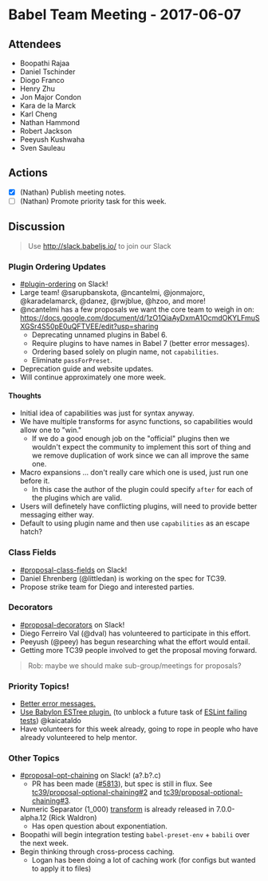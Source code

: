 # Babel Team Meeting - 2017-06-07
 
## Attendees
- Boopathi Rajaa
- Daniel Tschinder
- Diogo Franco
- Henry Zhu
- Jon Major Condon
- Kara de la Marck
- Karl Cheng
- Nathan Hammond
- Robert Jackson
- Peeyush Kushwaha
- Sven Sauleau
 
## Actions
 
- [X] (Nathan) Publish meeting notes.
- [ ] (Nathan) Promote priority task for this week.
 
## Discussion

> Use http://slack.babeljs.io/ to join our Slack

### Plugin Ordering Updates
- [#plugin-ordering](https://babeljs.slack.com/messages/plugin-ordering) on Slack!
- Large team! @sarupbanskota, @ncantelmi, @jonmajorc, @karadelamarck, @danez, @rwjblue, @hzoo, and more!
- @ncantelmi has a few proposals we want the core team to weigh in on: https://docs.google.com/document/d/1zO1QiaAyDxmA1OcmdOKYLFmuSXGSr4S50pE0uQFTVEE/edit?usp=sharing
  - Deprecating unnamed plugins in Babel 6.
  - Require plugins to have names in Babel 7 (better error messages).
  - Ordering based solely on plugin name, not `capabilities`.
  - Eliminate `passForPreset`.
- Deprecation guide and website updates.
- Will continue approximately one more week.

#### Thoughts
- Initial idea of capabilities was just for syntax anyway.
- We have multiple transforms for async functions, so capabilities would allow one to "win."
  - If we do a good enough job on the "official" plugins then we wouldn't expect the community to implement this sort of thing and we remove duplication of work since we can all improve the same one.
- Macro expansions ... don't really care which one is used, just run one before it.
  - In this case the author of the plugin could specify `after` for each of the plugins which are valid.
- Users will definetely have conflicting plugins, will need to provide better messaging either way.
- Default to using plugin name and then use `capabilities` as an escape hatch?

### Class Fields

- [#proposal-class-fields](https://babeljs.slack.com/messages/proposal-class-fields) on Slack!
- Daniel Ehrenberg (@littledan) is working on the spec for TC39.
- Propose strike team for Diego and interested parties.

### Decorators

- [#proposal-decorators](https://babeljs.slack.com/messages/proposal-decorators) on Slack!
- Diego Ferreiro Val (@dval) has volunteered to participate in this effort.
- Peeyush (@peey) has begun researching what the effort would entail.
- Getting more TC39 people involved to get the proposal moving forward.

> Rob: maybe we should make sub-group/meetings for proposals?

### Priority Topics!

- [Better error messages.](https://github.com/babel/babylon/issues/169)
- [Use Babylon ESTree plugin.](https://github.com/babel/babel-eslint/issues/440) (to unblock a future task of [ESLint failing tests](https://github.com/babel/babel-eslint/issues/62)) @kaicataldo
- Have volunteers for this week already, going to rope in people who have already volunteered to help mentor.

### Other Topics

- [#proposal-opt-chaining](https://babeljs.slack.com/messages/proposal-opt-chaining) on Slack! (a?.b?.c)
  - PR has been made ([#5813](https://github.com/babel/babel/pull/5813)), but spec is still in flux. See [tc39/proposal-optional-chaining#2](https://github.com/tc39/proposal-optional-chaining/issues/2) and [tc39/proposal-optional-chaining#3](https://github.com/tc39/proposal-optional-chaining/issues/3).
- Numeric Separator (1_000) [transform](https://github.com/babel/babel/tree/7.0/packages/babel-plugin-transform-numeric-separator) is already released in 7.0.0-alpha.12 (Rick Waldron)
  - Has open question about exponentiation.
- Boopathi will begin integration testing `babel-preset-env` + `babili` over the next week.
- Begin thinking through cross-process caching.
  - Logan has been doing a lot of caching work (for configs but wanted to apply it to files)

